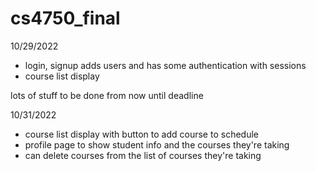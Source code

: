 # cs4750_final

10/29/2022

- login, signup adds users and has some authentication with sessions
- course list display 

lots of stuff to be done from now until deadline

10/31/2022

- course list display with button to add course to schedule
- profile page to show student info and the courses they're taking
- can delete courses from the list of courses they're taking
